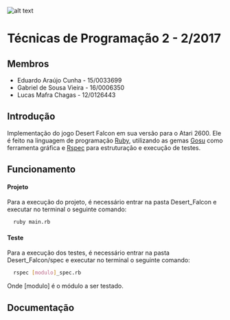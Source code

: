 ![alt text](http://www.unb.br/images/Imagens/logo_unb.png)

# Técnicas de Programação 2 - 2/2017

## Membros
* Eduardo Araújo Cunha - 15/0033699
* Gabriel de Sousa Vieira - 16/0006350
* Lucas Mafra Chagas - 12/0126443


## Introdução

Implementação do jogo Desert Falcon em sua versão para o Atari 2600. Ele é feito na linguagem de programação [Ruby](https://www.ruby-lang.org/pt/), utilizando as gemas [Gosu](https://github.com/gosu/gosu) como ferramenta gráfica e [Rspec](https://github.com/rspec/rspec) para estruturação e execução de testes.

## Funcionamento

#### Projeto

Para a execução do projeto, é necessário entrar na pasta Desert_Falcon e executar no terminal o seguinte comando:

```bash
  ruby main.rb
```

#### Teste

Para a execução dos testes, é necessário entrar na pasta Desert_Falcon/spec e executar no terminal o seguinte comando:

```bash
  rspec [modulo]_spec.rb
```

Onde [modulo] é o módulo a ser testado.


## Documentação
